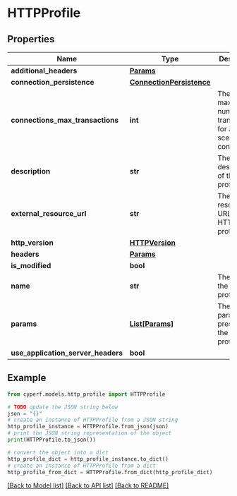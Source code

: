 # HTTPProfile


## Properties

Name | Type | Description | Notes
------------ | ------------- | ------------- | -------------
**additional_headers** | [**Params**](Params.md) |  | [optional] 
**connection_persistence** | [**ConnectionPersistence**](ConnectionPersistence.md) |  | [optional] 
**connections_max_transactions** | **int** | The maximum number of transactions for all scenario connections. | [optional] 
**description** | **str** | The description of the HTTP profile. | 
**external_resource_url** | **str** | The external resource URL of the HTTP profile. | [optional] 
**http_version** | [**HTTPVersion**](HTTPVersion.md) |  | [optional] 
**headers** | [**Params**](Params.md) |  | [optional] 
**is_modified** | **bool** |  | [optional] 
**name** | **str** | The name of the HTTP profile. | 
**params** | [**List[Params]**](Params.md) | The list of parameters present in the HTTP profile. | [optional] 
**use_application_server_headers** | **bool** |  | [optional] 

## Example

```python
from cyperf.models.http_profile import HTTPProfile

# TODO update the JSON string below
json = "{}"
# create an instance of HTTPProfile from a JSON string
http_profile_instance = HTTPProfile.from_json(json)
# print the JSON string representation of the object
print(HTTPProfile.to_json())

# convert the object into a dict
http_profile_dict = http_profile_instance.to_dict()
# create an instance of HTTPProfile from a dict
http_profile_from_dict = HTTPProfile.from_dict(http_profile_dict)
```
[[Back to Model list]](../README.md#documentation-for-models) [[Back to API list]](../README.md#documentation-for-api-endpoints) [[Back to README]](../README.md)


